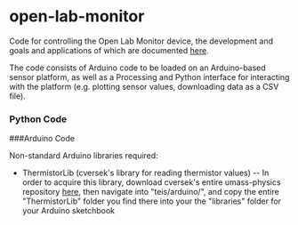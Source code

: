 open-lab-monitor
=================

Code for controlling the Open Lab Monitor device, the development and goals and applications of which are documented [here](https://github.com/Pioneer-Valley-Open-Science/pioneer-valley-open-science.github.com/issues/8).

The code consists of Arduino code to be loaded on an Arduino-based sensor platform, as well as a Processing and Python interface for interacting with the platform (e.g. plotting sensor values, downloading data as a CSV file). 

### Python Code

###Arduino Code

Non-standard Arduino libraries required:

* ThermistorLib (cversek's library for reading thermistor values) -- In order to acquire this library, download cversek's entire umass-physics repository [here](https://github.com/cversek/umass-physics), then navigate into "teis/arduino/", and copy the entire "ThermistorLib" folder you find there into your the "libraries" folder for your Arduino sketchbook



